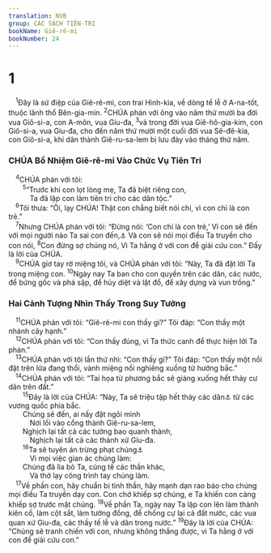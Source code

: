 ```yaml
---
translation: NVB
group: CÁC SÁCH TIÊN-TRI
bookName: Giê-rê-mi 
bookNumber: 24
---
```


<div class="title"><h1>1</h1></div>
<span class="verse gie_1_1"> <sup>1</sup>Đây là sứ điệp của Giê-rê-mi, con trai Hinh-kia, về dòng tế lễ ở A-na-tốt, thuộc lãnh thổ Bên-gia-min. </span>
<span class="verse gie_1_2"><sup>2</sup>CHÚA phán với ông vào năm thứ mười ba đời vua Giô-si-a, con A-môn, vua Giu-đa, </span>
<span class="verse gie_1_3"><sup>3</sup>và trong đời vua Giê-hô-gia-kim, con Giô-si-a, vua Giu-đa, cho đến năm thứ mười một cuối đời vua Sê-đê-kia, con Giô-si-a, khi dân thành Giê-ru-sa-lem bị lưu đày vào tháng thứ năm. <br/></span>
<div class="title"><h3> CHÚA Bổ Nhiệm Giê-rê-mi Vào Chức Vụ Tiên Tri </h3></div>
<span class="verse gie_1_4"> <sup>4</sup>CHÚA phán với tôi: <br/></span>
<span class="verse gie_1_5">  <sup>5</sup>“Trước khi con lọt lòng mẹ, Ta đã biệt riêng con, <br/>   Ta đã lập con làm tiên tri cho các dân tộc.” <br/></span>
<span class="verse gie_1_6"> <sup>6</sup>Tôi thưa: “Ôi, lạy CHÚA! Thật con chẳng biết nói chi, vì con chỉ là con trẻ.” <br/></span>
<span class="verse gie_1_7"> <sup>7</sup>Nhưng CHÚA phán với tôi: “Đừng nói: ‘Con chỉ là con trẻ,’ Vì con sẽ đến với mọi người nào Ta sai con đến,<a data-toggle="tooltip" data-placement="bottom" title="Có bản dịch: ‘Con sẽ đi khắp nơi nào Ta sai con đi.’">⚓</a> Và con sẽ nói mọi điều Ta truyền cho con nói, </span>
<span class="verse gie_1_8"><sup>8</sup>Con đừng sợ chúng nó, Vì Ta hằng ở với con để giải cứu con.” Đấy là lời của CHÚA. <br/></span>
<span class="verse gie_1_9"> <sup>9</sup>CHÚA giơ tay rờ miệng tôi, và CHÚA phán với tôi: “Này, Ta đã đặt lời Ta trong miệng con. </span>
<span class="verse gie_1_10"><sup>10</sup>Ngày nay Ta ban cho con quyền trên các dân, các nước, để bứng gốc và phá sập, để hủy diệt và lật đổ, để xây dựng và vun trồng.” <br/></span>
<div class="title"><h3>Hai Cảnh Tượng Nhìn Thấy Trong Suy Tưởng </h3></div>
<span class="verse gie_1_11"> <sup>11</sup>CHÚA phán với tôi: “Giê-rê-mi con thấy gì?” Tôi đáp: “Con thấy một nhánh cây hạnh.” <br/></span>
<span class="verse gie_1_12"> <sup>12</sup>CHÚA phán với tôi: “Con thấy đúng, vì Ta thức canh để thực hiện lời Ta phán.” <br/></span>
<span class="verse gie_1_13"> <sup>13</sup>CHÚA phán với tôi lần thứ nhì: “Con thấy gì?” Tôi đáp: “Con thấy một nồi đặt trên lửa đang thổi, vành miệng nồi nghiêng xuống từ hướng bắc.” <br/></span>
<span class="verse gie_1_14"> <sup>14</sup>CHÚA phán với tôi: “Tai họa từ phương bắc sẽ giáng xuống hết thảy cư dân trên đất.” <br/></span>
<span class="verse gie_1_15">  <sup>15</sup>Đây là lời của CHÚA: “Này, Ta sẽ triệu tập hết thảy các dân<a data-toggle="tooltip" data-placement="bottom" title="Nt: ‘gia đình, bộ lạc’">⚓</a> từ các vương quốc phía bắc. <br/>  Chúng sẽ đến, ai nấy đặt ngôi mình <br/>   Nơi lối vào cổng thành Giê-ru-sa-lem, <br/>  Nghịch lại tất cả các tường bao quanh thành, <br/>   Nghịch lại tất cả các thành xứ Giu-đa. <br/></span>
<span class="verse gie_1_16">  <sup>16</sup>Ta sẽ tuyên án trừng phạt chúng<a data-toggle="tooltip" data-placement="bottom" title="‘Chúng’ là Giê-ru-sa-lem và Giu-đa">⚓</a><br/>   Vì mọi việc gian ác chúng làm: <br/>  Chúng đã lìa bỏ Ta, cúng tế các thần khác, <br/>   Và thờ lạy công trình tay chúng làm. <br/></span>
<span class="verse gie_1_17"> <sup>17</sup>Về phần con, hãy chuẩn bị tinh thần, hãy mạnh dạn rao báo cho chúng mọi điều Ta truyền dạy con. Con chớ khiếp sợ chúng, e Ta khiến con càng khiếp sợ trước mặt chúng. </span>
<span class="verse gie_1_18"><sup>18</sup>Về phần Ta, ngày nay Ta lập con lên làm thành kiên cố, làm cột sắt, làm tường đồng, để chống cự lại cả đất nước, các vua quan xứ Giu-đa, các thầy tế lễ và dân trong nước.” </span>
<span class="verse gie_1_19"><sup>19</sup>Đây là lời của CHÚA: “Chúng sẽ tranh chiến với con, nhưng không thắng được, vì Ta hằng ở với con để giải cứu con.” <br/></span>
